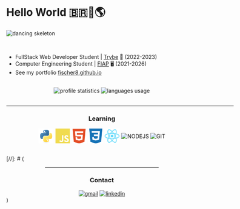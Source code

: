 # Hello World 🇧🇷🤝🌎

<div align="left">
<img width="30" alt="dancing skeleton" src="https://s2.glbimg.com/XFnCs_dZZttj1T1Va27lwdEfk2w=/smart/e.glbimg.com/og/ed/f/original/2018/12/19/esqueleto_OH4UCln.gif"/></h4></p>
</div>

<br>

* FullStack Web Developer Student | [Trybe](https://www.betrybe.com/) 🚀 (2022-2023)
* Computer Engineering Student | [FIAP](https://www.fiap.com.br/) 🖥️ (2021-2026)
* See my portfolio <a href="https://fischer8.github.io">fischer8.github.io</a>

<br>

<div align="center">
<img height="150em" alt="profile statistics"src="https://github-readme-stats.vercel.app/api?username=fischer8&show_icons=true&theme=dark"/> 
<img height="150em" alt="languages usage" src="https://github-readme-stats.vercel.app/api/top-langs/?username=fischer8&layout=compact&theme=dark"/>
</div>
<div style="display: inline_block" align="center"><br><hr width="600em">
 <h3>Learning</h3>
 
 <img align="center" alt="HTML" height="40" width="40" src="https://raw.githubusercontent.com/devicons/devicon/master/icons/python/python-original.svg">
 <img align="center" alt="JS" height="40" width="39" src="https://raw.githubusercontent.com/devicons/devicon/master/icons/javascript/javascript-plain.svg">
 
 <img align="center" alt="HTML" height="40" width="40" src="https://raw.githubusercontent.com/devicons/devicon/master/icons/html5/html5-plain.svg">
 <img align="center" alt="CSS" height="40" width="40" src="https://raw.githubusercontent.com/devicons/devicon/master/icons/css3/css3-plain.svg">
 <img align="center" alt="REACT" height="40" width="40" src="https://raw.githubusercontent.com/devicons/devicon/master/icons/react/react-original.svg">  
 <img align="center" alt="NODEJS" height="40" width="40" src="https://cdn.jsdelivr.net/gh/devicons/devicon/icons/nodejs/nodejs-plain.svg">
 <img align="center" alt="GIT" height="40" width="40" src="https://cdn.jsdelivr.net/gh/devicons/devicon/icons/git/git-plain.svg">       
</div><br>


[//]: # (<div align="center"><hr width="300em">
 <h3>Contact</h3>
  <a href="mailto:fischxr@gmail.com"><img height="40" alt="gmail" src=https://img.shields.io/badge/Gmail-D14836?style=for-the-badge&logo=gmail&logoColor=white
 target="_blank"></a>
  <a href="https://www.linkedin.com/in/henrique-fischer-92797a239/" target="_blank"><img alt="linkedin" height="40" src="https://img.shields.io/badge/-LinkedIn-%230077B5?style=for-the-badge&logo=linkedin&logoColor=white" target="_blank"></a>  
</div>)

